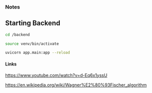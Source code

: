 ### Notes

## Starting Backend
```bash
cd /backend
```
```bash
source venv/bin/activate
```

```bash
uvicorn app.main:app --reload
```


#### Links

https://www.youtube.com/watch?v=d-Eq6x1yssU

https://en.wikipedia.org/wiki/Wagner%E2%80%93Fischer_algorithm